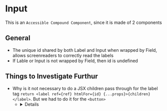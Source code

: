 # Input

This is an `Accessible Compound Component`, since it is made of 2 components

## General

- The unique id shared by both Label and Input when wrapped by Field, allows screenreaders to correctly read the labels
- If Lable or Input is not wrapped by Field, then id is undefined

## Things to Investigate Furthur

- Why is it not necessary to do a JSX children pass through for the label tag `return <label ref={ref} htmlFor={id} {...props}>{children}</label>`. But we had to do it for the `<button>`
  - <details>I think rendering children is probaly native behvior, maybe can skip it in button too?</details>
